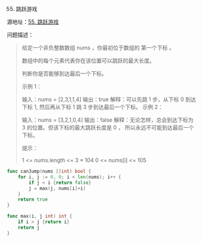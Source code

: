 55. 跳跃游戏

源地址：[55. 跳跃游戏](https://leetcode-cn.com/problems/jump-game/)

问题描述：

>给定一个非负整数数组 nums ，你最初位于数组的 第一个下标 。
>
>数组中的每个元素代表你在该位置可以跳跃的最大长度。
>
>判断你是否能够到达最后一个下标。
>
> 
>
>示例 1：
>
>输入：nums = [2,3,1,1,4]
>输出：true
>解释：可以先跳 1 步，从下标 0 到达下标 1, 然后再从下标 1 跳 3 步到达最后一个下标。
>示例 2：
>
>输入：nums = [3,2,1,0,4]
>输出：false
>解释：无论怎样，总会到达下标为 3 的位置。但该下标的最大跳跃长度是 0 ， 所以永远不可能到达最后一个下标。
>
>
>提示：
>
>1 <= nums.length <= 3 * 104
>0 <= nums[i] <= 105

``` go
func canJump(nums []int) bool {
    for i, j := 0, 0; i < len(nums); i++ {
        if j < i {return false}
        j = max(j, nums[i]+i)
    }
    return true
}

func max(i, j int) int {
    if i > j {return i}
    return j 
}
```



